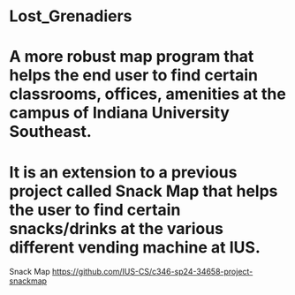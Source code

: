# Lost_Grenadiers
# A more robust map program that helps the end user to find certain classrooms, offices, amenities at the campus of Indiana University Southeast.
# It is an extension to a previous project called Snack Map that helps the user to find certain snacks/drinks at the various different vending machine at IUS.

Snack Map
https://github.com/IUS-CS/c346-sp24-34658-project-snackmap
